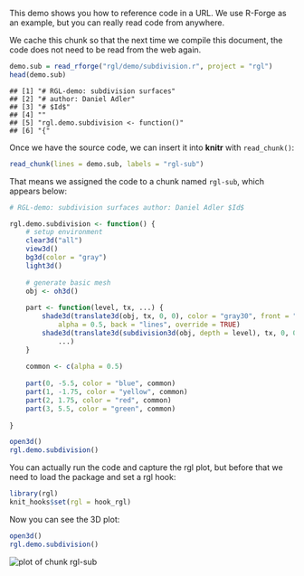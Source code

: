 This demo shows you how to reference code in a URL. We use R-Forge as an example, but you can really read code from anywhere.

We cache this chunk so that the next time we compile this document, the code does not need to be read from the web again.


```r
demo.sub = read_rforge("rgl/demo/subdivision.r", project = "rgl")
head(demo.sub)
```

```
## [1] "# RGL-demo: subdivision surfaces"  
## [2] "# author: Daniel Adler"            
## [3] "# $Id$"                            
## [4] ""                                  
## [5] "rgl.demo.subdivision <- function()"
## [6] "{"
```


Once we have the source code, we can insert it into **knitr** with `read_chunk()`:


```r
read_chunk(lines = demo.sub, labels = "rgl-sub")
```


That means we assigned the code to a chunk named `rgl-sub`, which appears below:


```r
# RGL-demo: subdivision surfaces author: Daniel Adler $Id$

rgl.demo.subdivision <- function() {
    # setup environment
    clear3d("all")
    view3d()
    bg3d(color = "gray")
    light3d()
    
    # generate basic mesh
    obj <- oh3d()
    
    part <- function(level, tx, ...) {
        shade3d(translate3d(obj, tx, 0, 0), color = "gray30", front = "lines", 
            alpha = 0.5, back = "lines", override = TRUE)
        shade3d(translate3d(subdivision3d(obj, depth = level), tx, 0, 0), override = TRUE, 
            ...)
    }
    
    common <- c(alpha = 0.5)
    
    part(0, -5.5, color = "blue", common)
    part(1, -1.75, color = "yellow", common)
    part(2, 1.75, color = "red", common)
    part(3, 5.5, color = "green", common)
    
}

open3d()
rgl.demo.subdivision()
```


You can actually run the code and capture the rgl plot, but before that we need to load the package and set a rgl hook:


```r
library(rgl)
knit_hooks$set(rgl = hook_rgl)
```


Now you can see the 3D plot:


```r
open3d()
rgl.demo.subdivision()
```

![plot of chunk rgl-sub](http://animation.r-forge.r-project.org/knitr-ex/figure/046-read-rforge-rgl-sub.png) 

